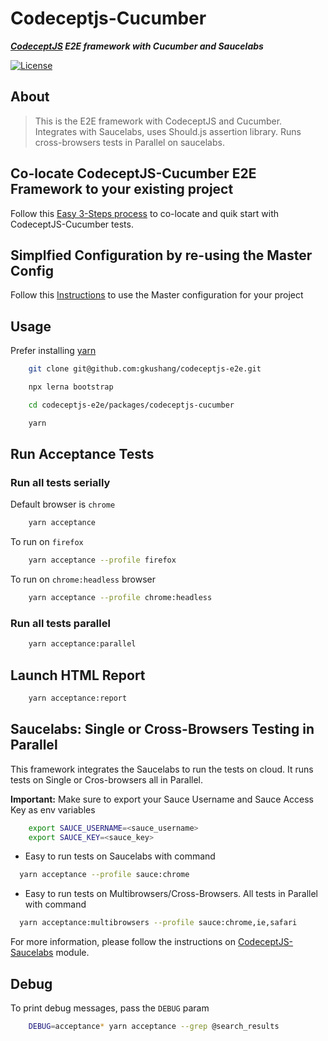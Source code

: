 # Codeceptjs-Cucumber

***[CodeceptJS](https://codecept.io/) E2E framework with Cucumber and Saucelabs***

[![License](https://img.shields.io/npm/l/codeceptjs-cucumber.svg)](LICENSE)

## About

> This is the E2E framework with CodeceptJS and Cucumber. Integrates with Saucelabs, uses Should.js assertion library. Runs cross-browsers tests in Parallel on saucelabs.

## Co-locate CodeceptJS-Cucumber E2E Framework to your existing project

Follow this [Easy 3-Steps process](https://github.com/gkushang/codeceptjs-e2e/blob/master/packages/codeceptjs-cucumber/CO-LOCATE.md) to co-locate and quik start with CodeceptJS-Cucumber tests.

## Simplfied Configuration by re-using the Master Config

Follow this [Instructions](https://github.com/gkushang/codeceptjs-e2e/blob/master/packages/codeceptjs-shared/README.md) to use the Master configuration for your project

## Usage

Prefer installing [yarn](https://yarnpkg.com/en/docs/install#mac-stable)

```bash
    git clone git@github.com:gkushang/codeceptjs-e2e.git

    npx lerna bootstrap

    cd codeceptjs-e2e/packages/codeceptjs-cucumber

    yarn
```

## Run Acceptance Tests

### Run all tests serially

Default browser is `chrome`

```bash
    yarn acceptance
```

To run on `firefox`

```bash
    yarn acceptance --profile firefox
```

To run on `chrome:headless` browser

```bash
    yarn acceptance --profile chrome:headless
```

### Run all tests parallel

```bash
    yarn acceptance:parallel
```

## Launch HTML Report

```bash
    yarn acceptance:report
```

## Saucelabs: Single or Cross-Browsers Testing in Parallel

This framework integrates the Saucelabs to run the tests on cloud. It runs tests on Single or Cros-browsers all in Parallel.

**Important:** Make sure to export your Sauce Username and Sauce Access Key as env variables

```bash
    export SAUCE_USERNAME=<sauce_username>
    export SAUCE_KEY=<sauce_key>
```

* Easy to run tests on Saucelabs with command 

```bash
  yarn acceptance --profile sauce:chrome
```

* Easy to run tests on Multibrowsers/Cross-Browsers. All tests in Parallel with command 

```bash
  yarn acceptance:multibrowsers --profile sauce:chrome,ie,safari
```

For more information, please follow the instructions on [CodeceptJS-Saucelabs](https://github.com/gkushang/codeceptjs-e2e/blob/master/CO-LOCATE.md) module.

## Debug

To print debug messages, pass the `DEBUG` param

```bash
    DEBUG=acceptance* yarn acceptance --grep @search_results
```